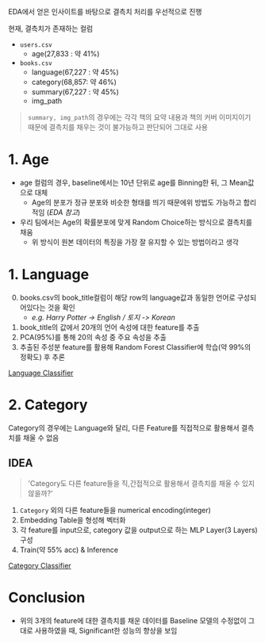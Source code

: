 EDA에서 얻은 인사이트를 바탕으로 결측치 처리를 우선적으로 진행

현재, 결측치가 존재하는 컬럼
- `users.csv`
    - age(27,833 : 약 41%)
- `books.csv`
    - language(67,227 : 약 45%)
    - category(68,857: 약 46%)
    - summary(67,227 : 약 45%)
    - img_path

> `summary, img_path`의 경우에는 각각 책의 요약 내용과 책의 커버 이미지이기 때문에 결측치를 채우는 것이 불가능하고 판단되어 그대로 사용

# 1. Age
- age 컬럼의 경우, baseline에서는 10년 단위로 age를 Binning한 뒤, 그 Mean값으로 대체
    - Age의 분포가 정규 분포와 비슷한 형태를 띄기 때문에위 방법도 가능하고 합리적임 (_EDA 참고_)
- 우리 팀에서는 Age의 확률분포에 맞게 Random Choice하는 방식으로 결측치를 채움
    - 위 방식이 원본 데이터의 특징을 가장 잘 유지할 수 있는 방법이라고 생각

# 1. Language 

0. books.csv의 book_title컬럼이 해당 row의 language값과 동일한 언어로 구성되어있다는 것을 확인
    - *e.g. Harry Potter -> English / 토지 -> Korean*
1. book_title의 값에서 20개의 언어 속성에 대한 feature를 추출
2. PCA(95%)를 통해 20의 속성 중 주요 속성을 추출
3. 추출된 주성분 feature를 활용해 Random Forest Classifier에 학습(약 99%의 정확도) 후 추론

[Language Classifier](https://github.com/NIckmin96/Book-Rating-Prediction/blob/main/preprocessing_bk/language_classifier.py)

# 2. Category 
Category의 경우에는 Language와 달리, 다른 Feature를 직접적으로 활용해서 결측치를 채울 수 없음

## IDEA
> 'Category도 다른 feature들을 직,간접적으로 활용해서 결측치를 채울 수 있지 않을까?'

1. `Category` 외의 다른 feature들을 numerical encoding(integer)
2. Embedding Table을 형성해 벡터화
3. 각 feature를 input으로, category 값을 output으로 하는 MLP Layer(3 Layers) 구성
4. Train(약 55% acc) & Inference

[Category Classifier](https://github.com/NIckmin96/Book-Rating-Prediction/blob/main/preprocessing_bk/category_classifier.py)

# Conclusion

- 위의 3개의 feature에 대한 결측치를 채운 데이터를 Baseline 모델의 수정없이 그대로 사용하였을 때, Significant한 성능의 향상을 보임
